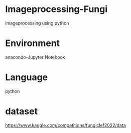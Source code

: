 # Imageprocessing-Fungi
imageprocessing using python

# Environment
anacondo-Jupyter Notebook

# Language
python

# dataset
https://www.kaggle.com/competitions/fungiclef2022/data
